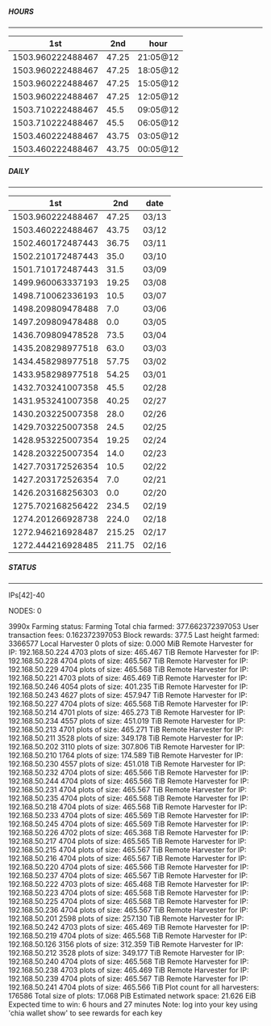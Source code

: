 ##### HOURS
-------

| 1st | 2nd | hour |
|---|----|-----|
|1503.960222488467 | 47.25 | 21:05@12 |
|1503.960222488467 | 47.25 | 18:05@12 |
|1503.960222488467 | 47.25 | 15:05@12 |
|1503.960222488467 | 47.25 | 12:05@12 |
|1503.710222488467 | 45.5 | 09:05@12 |
|1503.710222488467 | 45.5 | 06:05@12 |
|1503.460222488467 | 43.75 | 03:05@12 |
|1503.460222488467 | 43.75 | 00:05@12 |

##### DAILY
-------

| 1st | 2nd | date |
|---|----|-----|
|1503.960222488467 | 47.25 | 03/13 |
|1503.460222488467 | 43.75 | 03/12 |
|1502.460172487443 | 36.75 | 03/11 |
|1502.210172487443 | 35.0 | 03/10 |
|1501.710172487443 | 31.5 | 03/09 |
|1499.960063337193 | 19.25 | 03/08 |
|1498.710062336193 | 10.5 | 03/07 |
|1498.209809478488 | 7.0 | 03/06 |
|1497.209809478488 | 0.0 | 03/05 |
|1436.709809478528 | 73.5 | 03/04 |
|1435.208298977518 | 63.0 | 03/03 |
|1434.458298977518 | 57.75 | 03/02 |
|1433.958298977518 | 54.25 | 03/01 |
|1432.703241007358 | 45.5 | 02/28 |
|1431.953241007358 | 40.25 | 02/27 |
|1430.203225007358 | 28.0 | 02/26 |
|1429.703225007358 | 24.5 | 02/25 |
|1428.953225007354 | 19.25 | 02/24 |
|1428.203225007354 | 14.0 | 02/23 |
|1427.703172526354 | 10.5 | 02/22 |
|1427.203172526354 | 7.0 | 02/21 |
|1426.203168256303 | 0.0 | 02/20 |
|1275.702168256422 | 234.5 | 02/19 |
|1274.201266928738 | 224.0 | 02/18 |
|1272.946216928487 | 215.25 | 02/17 |
|1272.444216928485 | 211.75 | 02/16 |


##### STATUS
-------

IPs[42]-40

NODES: 0


3990x
Farming status: Farming
Total chia farmed: 377.662372397053
User transaction fees: 0.162372397053
Block rewards: 377.5
Last height farmed: 3366577
Local Harvester
   0 plots of size: 0.000 MiB
Remote Harvester for IP: 192.168.50.224
   4703 plots of size: 465.467 TiB
Remote Harvester for IP: 192.168.50.228
   4704 plots of size: 465.567 TiB
Remote Harvester for IP: 192.168.50.229
   4704 plots of size: 465.568 TiB
Remote Harvester for IP: 192.168.50.221
   4703 plots of size: 465.469 TiB
Remote Harvester for IP: 192.168.50.246
   4054 plots of size: 401.235 TiB
Remote Harvester for IP: 192.168.50.243
   4627 plots of size: 457.947 TiB
Remote Harvester for IP: 192.168.50.227
   4704 plots of size: 465.568 TiB
Remote Harvester for IP: 192.168.50.214
   4701 plots of size: 465.273 TiB
Remote Harvester for IP: 192.168.50.234
   4557 plots of size: 451.019 TiB
Remote Harvester for IP: 192.168.50.213
   4701 plots of size: 465.271 TiB
Remote Harvester for IP: 192.168.50.211
   3528 plots of size: 349.178 TiB
Remote Harvester for IP: 192.168.50.202
   3110 plots of size: 307.806 TiB
Remote Harvester for IP: 192.168.50.210
   1764 plots of size: 174.589 TiB
Remote Harvester for IP: 192.168.50.230
   4557 plots of size: 451.018 TiB
Remote Harvester for IP: 192.168.50.232
   4704 plots of size: 465.566 TiB
Remote Harvester for IP: 192.168.50.244
   4704 plots of size: 465.566 TiB
Remote Harvester for IP: 192.168.50.231
   4704 plots of size: 465.567 TiB
Remote Harvester for IP: 192.168.50.235
   4704 plots of size: 465.568 TiB
Remote Harvester for IP: 192.168.50.218
   4704 plots of size: 465.568 TiB
Remote Harvester for IP: 192.168.50.233
   4704 plots of size: 465.569 TiB
Remote Harvester for IP: 192.168.50.245
   4704 plots of size: 465.569 TiB
Remote Harvester for IP: 192.168.50.226
   4702 plots of size: 465.368 TiB
Remote Harvester for IP: 192.168.50.217
   4704 plots of size: 465.565 TiB
Remote Harvester for IP: 192.168.50.215
   4704 plots of size: 465.567 TiB
Remote Harvester for IP: 192.168.50.216
   4704 plots of size: 465.567 TiB
Remote Harvester for IP: 192.168.50.220
   4704 plots of size: 465.566 TiB
Remote Harvester for IP: 192.168.50.237
   4704 plots of size: 465.567 TiB
Remote Harvester for IP: 192.168.50.222
   4703 plots of size: 465.468 TiB
Remote Harvester for IP: 192.168.50.223
   4704 plots of size: 465.568 TiB
Remote Harvester for IP: 192.168.50.225
   4704 plots of size: 465.568 TiB
Remote Harvester for IP: 192.168.50.236
   4704 plots of size: 465.567 TiB
Remote Harvester for IP: 192.168.50.201
   2598 plots of size: 257.130 TiB
Remote Harvester for IP: 192.168.50.242
   4703 plots of size: 465.469 TiB
Remote Harvester for IP: 192.168.50.219
   4704 plots of size: 465.568 TiB
Remote Harvester for IP: 192.168.50.126
   3156 plots of size: 312.359 TiB
Remote Harvester for IP: 192.168.50.212
   3528 plots of size: 349.177 TiB
Remote Harvester for IP: 192.168.50.240
   4704 plots of size: 465.568 TiB
Remote Harvester for IP: 192.168.50.238
   4703 plots of size: 465.469 TiB
Remote Harvester for IP: 192.168.50.239
   4704 plots of size: 465.567 TiB
Remote Harvester for IP: 192.168.50.241
   4704 plots of size: 465.566 TiB
Plot count for all harvesters: 176586
Total size of plots: 17.068 PiB
Estimated network space: 21.626 EiB
Expected time to win: 6 hours and 27 minutes
Note: log into your key using 'chia wallet show' to see rewards for each key
